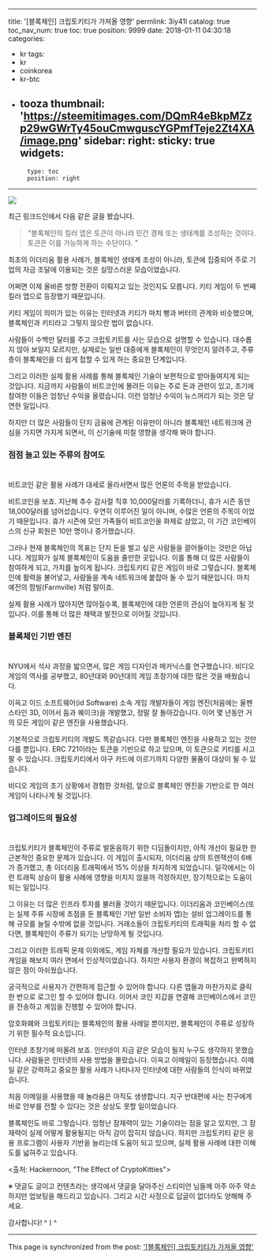 
---
title: '[블록체인]  크립토키티가 가져올 영향'
permlink: 3iy41l
catalog: true
toc_nav_num: true
toc: true
position: 9999
date: 2018-01-11 04:30:18
categories:
- kr
tags:
- kr
- coinkorea
- kr-btc
- tooza
thumbnail: 'https://steemitimages.com/DQmR4eBkpMZzp29wGWrTy45ouCmwguscYGPmfTeje2Zt4XA/image.png'
sidebar:
    right:
        sticky: true
widgets:
    -
        type: toc
        position: right
---


![](https://steemitimages.com/DQmR4eBkpMZzp29wGWrTy45ouCmwguscYGPmfTeje2Zt4XA/image.png)

최근 링크드인에서 다음 같은 글을 봤습니다.

>"블록체인의 킬러 앱은 토큰이 아니라 민간 경제 또는 생태계를 조성하는 것이다.  토큰은 이를 가능하게 하는 수단이다. "

최초의 이더리움 활용 사례가, 블록체인 생태계 조성이 아니라, 토큰에 집중되어 주로 기업의 자금 조달에 이용되는 것은 실망스러운 모습이었습니다.  

어쩌면 이제 올바른 방향 전환이 이뤄지고 있는 것인지도 모릅니다.  키티 게임이 두 번째 킬러 앱으로 등장했기 때문입니다. 

키티 게임이 의미가 있는 이유는 인터넷과 키티가 마치 빵과 버터의 관계와 비슷했으며, 블록체인과 키티라고 그렇지 않으란 법이 없습니다.

사람들이 수백만 달러를 주고 크립토키트를 사는 모습으로 설명할 수 있습니다.  대수롭지 않아 보일지 모르지만, 실제로는 일반 대중에게 블록체인이 무엇인지 알려주고, 주류층이 블록체인을 더 쉽게 접할 수 있게 하는 중요한 단계입니다.

그리고 이러한 실제 활용 사례를 통해 블록체인 기술이 보편적으로 받아들여지게 되는 것입니다.   지금까지 사람들이 비트코인에 몰려든 이유는 주로 돈과 관련이 있고, 초기에 참여한 이들은 엄청난 수익을 올렸습니다.  이런 엄청난 수익이 뉴스꺼리가 되는  것은 당연한 일입니다. 

하지만 더 많은 사람들이 단지 금융에 관계된 이유만이 아니라 블록체인 네트워크에 관심을 가지면 가지게 되면서, 이 신기술에 미칠 영향을 생각해 봐야 합니다. 

### 점점 늘고 있는 주류의 참여도
#
비트코인 같은 활용 사례가 대세로 올라서면서 많은 언론의 주목을 받았습니다.

비트코인을 보죠.  지난해 추수 감사절 직후 10,000달러를 기록하더니, 휴가 시즌 동안 18,000달러를 넘어섰습니다.  우연히 이루어진 일이 아니며, 수많은 언론의 주목이 이었기 때문입니다.  휴가 시즌에 모인 가족들이 비트코인을 화제로 삼았고, 이 기간 코인베이스의 신규 회원은 10만 명이나 증가했습니다. 

그러나 현재 블록체인의 목표는 단지 돈을 벌고 싶은 사람들을 끌어들이는 것만은 아닙니다.   게임화가  실제 블록체인이 도움을 줄만한 곳입니다.  이를 통해 더 많은 사람들이 참여하게 되고, 가치를 높이게 됩니다.  크립토키티 같은 게임이 바로 그렇습니다.  블록체인에 활력을 불어넣고, 사람들을 계속 네트워크에 붙잡아 둘 수 있기 때문입니다.  마치 예전의 팜빌(Farmville) 처럼 말이죠.
 
실제 활용 사례가 많아지면 많아질수록, 블록체인에 대한 언론의 관심이 높아지게 될 것입니다.  이를 통해 더 많은 채택과 발전으로 이어질 것입니다. 

### 블록체인 기반 엔진
#
NYU에서 석사 과정을 밟으면서,  많은 게임 디자인과 메카닉스를 연구했습니다.  비디오 게임의 역사를 공부했고, 80년대와 90년대의 게임 초창기에 대한 많은 것을 배웠습니다.

이윽고 이드 소프트웨어(id Software) 소속 게임 개발자들이 게임 엔진(처음에는  울펜스타인 3D, 이어서 둠과 퀘이크)을 개발했고, 정말 잘 돌아갔습니다.  이어 몇 년동안 거의 모든 게임이 같은  엔진을 사용했습니다. 

기본적으로 크립토키티의 개발도 똑같습니다.  다만 블록체인 엔진을 사용하고 있는 것만 다를 뿐입니다.  ERC 721이라는 토큰을 기반으로 하고 있으며, 이 토큰으로 키티를 사고 팔 수 있습니다.  크립토키티에서 야구 카드에 이르기까지 다양한 물품이 대상이 될 수 있습니다.

비디오 게임의 초기 상황에서 경험한 것처럼, 앞으로 블록체인 엔진을 기반으로 한 여러 게임이 나타나게 될 것입니다.

### 업그레이드의 필요성
#
크립토키티가 블록체인이 주류로 발돋음하기 위한 디딤돌이지만, 아직  개선이 필요한 한 근본적인 중요한 문제가 있습니다.  이 게임이 출시되자, 이더리움 상의 트렌잭션이 6배가 증가했고, 총 이더리움 트래픽에서 15% 이상을 차지하게 되었습니다.  일각에서는 이런 트래픽 상승이 활용 사례에  영향을 미치지 않을까 걱정하지만, 장기적으로는 도움이 되는 일입니다. 

그 이유는 더 많은 인프라 투자를 불러올 것이기 때문입니다.  이더리움과 코인베이스(또는 실제 주류 시장에 초점을 둔 블록체인 기반 일반 소비자 앱)는 설비 업그레이드를 통해 규모를 늘릴 수밖에 없을 것입니다.  거래소들이 크립토키티의 트래픽을 처리 할 수 없다면, 블록체인이 주류가 되기는 난망하게 될 것입니다. 

그리고 이러한 트래픽 문제 이외에도, 게임 자체를 개선할 필요가 있습니다.  크립토키티 게임을 해보지 여러 면에서 인상적이었습니다.  하지만 사용자 환경이 복잡하고 완벽하지 않은 점이 아쉬웠습니다. 

궁극적으로 사용자가 간편하게 접근할 수 있어야 합니다.  다른 앱들과 마찬가지로 클릭 한 번으로 로그인 할 수 있어야 합니다.  이어서 코인 지갑을 연결해 코인베이스에서 코인을 전송하고 게임을 진행할 수 있어야 합니다. 

암호화폐와 크립토키티는 블록체인의 활용 사례일 뿐이지만, 블록체인이 주류로 성장하기 위한 필수적 요소입니다.

인터넷 초창기에 떠올려 보죠.  인터넷이 지금 같은 모습이 될지 누구도 생각하지 못했습니다.  사람들은 인터넷의 사용 방법을 몰랐습니다.  이윽고 이메일이 등장했습니다.  이메일 같은 강력하고 중요한 활용 사례가 나타나자 인터넷에 대한 사람들의 인식이 바뀌었습니다.

처음 이메일을 사용했을 때 놀라움은 아직도 생생합니다.  지구 반대편에 사는 친구에게 바로 안부를 전할 수 있다는 것은 상상도 못할 일이었습니다. 

블록체인도 바로 그렇습니다.  엄청난 잠재력이 있는 기술이라는 점을 알고 있지만, 그 잠재력이 실제 어떻게 활용될지는 아직 감이 잡히지 않습니다.  하지만 크립토키티 같은 응용 프로그램이 사용자 기반을 늘리는데 도움이 되고 있으며, 실제 활용 사례에 대한 이해도를 넓혀주고 있습니다. 

<출처: Hackernoon, "The Effect of CryptoKitties">

※  댓글도 글이고 컨텐츠라는 생각에서 댓글을 달아주신 스티미언 님들께 아주 아주 약소하지만 업보팅을 해드리고 있습니다.   그리고 시간 사정으로 답글이 없더라도 양해해 주세요.

감사합니다! ^ㅣ^

- - -

This page is synchronized from the post: ['[블록체인]  크립토키티가 가져올 영향'](https://steemit.com/@pius.pius/3iy41l)
